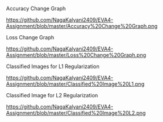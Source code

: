 Accuracy Change Graph

https://github.com/NagaKalyani2409/EVA4-Assignment/blob/master/Accuracy%20Change%20Graph.png

Loss Change Graph

https://github.com/NagaKalyani2409/EVA4-Assignment/blob/master/Loss%20Change%20Graph.png

Classified Images for L1 Regularization

https://github.com/NagaKalyani2409/EVA4-Assignment/blob/master/Classified%20Image%20L1.png

Classified Image for L2 Regularization

https://github.com/NagaKalyani2409/EVA4-Assignment/blob/master/Classified%20Image%20L2.png

